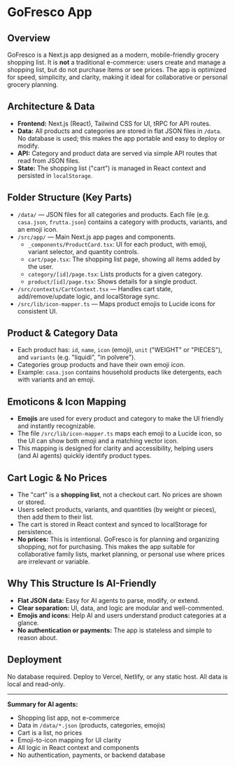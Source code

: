 
# GoFresco App

## Overview

GoFresco is a Next.js app designed as a modern, mobile-friendly grocery shopping list. It is **not** a traditional e-commerce: users create and manage a shopping list, but do not purchase items or see prices. The app is optimized for speed, simplicity, and clarity, making it ideal for collaborative or personal grocery planning.

## Architecture & Data

- **Frontend:** Next.js (React), Tailwind CSS for UI, tRPC for API routes.
- **Data:** All products and categories are stored in flat JSON files in `/data`. No database is used; this makes the app portable and easy to deploy or modify.
- **API:** Category and product data are served via simple API routes that read from JSON files.
- **State:** The shopping list ("cart") is managed in React context and persisted in `localStorage`.

## Folder Structure (Key Parts)

- `/data/` — JSON files for all categories and products. Each file (e.g. `casa.json`, `frutta.json`) contains a category with products, variants, and an emoji icon.
- `/src/app/` — Main Next.js app pages and components.
	- `_components/ProductCard.tsx`: UI for each product, with emoji, variant selector, and quantity controls.
	- `cart/page.tsx`: The shopping list page, showing all items added by the user.
	- `category/[id]/page.tsx`: Lists products for a given category.
	- `product/[id]/page.tsx`: Shows details for a single product.
- `/src/contexts/CartContext.tsx` — Handles cart state, add/remove/update logic, and localStorage sync.
- `/src/lib/icon-mapper.ts` — Maps product emojis to Lucide icons for consistent UI.

## Product & Category Data

- Each product has: `id`, `name`, `icon` (emoji), `unit` ("WEIGHT" or "PIECES"), and `variants` (e.g. "liquidi", "in polvere").
- Categories group products and have their own emoji icon.
- Example: `casa.json` contains household products like detergents, each with variants and an emoji.

## Emoticons & Icon Mapping

- **Emojis** are used for every product and category to make the UI friendly and instantly recognizable.
- The file `/src/lib/icon-mapper.ts` maps each emoji to a Lucide icon, so the UI can show both emoji and a matching vector icon.
- This mapping is designed for clarity and accessibility, helping users (and AI agents) quickly identify product types.

## Cart Logic & No Prices

- The "cart" is a **shopping list**, not a checkout cart. No prices are shown or stored.
- Users select products, variants, and quantities (by weight or pieces), then add them to their list.
- The cart is stored in React context and synced to localStorage for persistence.
- **No prices:** This is intentional. GoFresco is for planning and organizing shopping, not for purchasing. This makes the app suitable for collaborative family lists, market planning, or personal use where prices are irrelevant or variable.

## Why This Structure Is AI-Friendly

- **Flat JSON data:** Easy for AI agents to parse, modify, or extend.
- **Clear separation:** UI, data, and logic are modular and well-commented.
- **Emojis and icons:** Help AI and users understand product categories at a glance.
- **No authentication or payments:** The app is stateless and simple to reason about.

## Deployment

No database required. Deploy to Vercel, Netlify, or any static host. All data is local and read-only.

---

**Summary for AI agents:**
- Shopping list app, not e-commerce
- Data in `/data/*.json` (products, categories, emojis)
- Cart is a list, no prices
- Emoji-to-icon mapping for UI clarity
- All logic in React context and components
- No authentication, payments, or backend database
